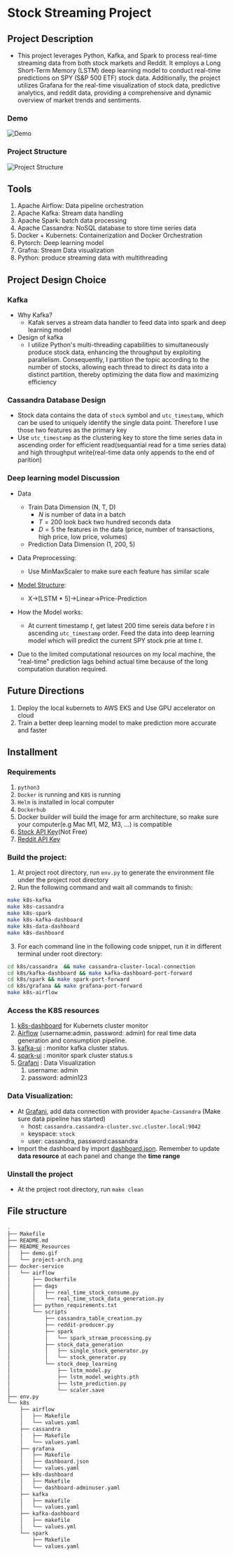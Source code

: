 # Stock Streaming Project

## Project Description 

* This project leverages Python, Kafka, and Spark to process real-time streaming data from both stock markets and Reddit. It employs a Long Short-Term Memory (LSTM) deep learning model to conduct real-time predictions on SPY (S&P 500 ETF) stock data. Additionally, the project utilizes Grafana for the real-time visualization of stock data, predictive analytics, and reddit data, providing a comprehensive and dynamic overview of market trends and sentiments.

### Demo

![Demo](./README_Resources/demo.gif)

### Project Structure

![Project Structure](./README_Resources/project-arch.png)

## Tools

1. Apache Airflow: Data pipeline orchestration
2. Apache Kafka: Stream data handling
3. Apache Spark: batch data processing
4. Apache Cassandra: NoSQL database to store time series data
5. Docker + Kubernets: Containerization and Docker Orchestration
6. Pytorch: Deep learning model 
7. Grafna: Stream Data visualization
8. Python: produce streaming data with multithreading

## Project Design Choice

### Kafka 

* Why Kafka?
  * Kafak serves a stream data handler to feed data into spark and deep learning model
* Design of kafka
  * I utilize Python's multi-threading capabilities to simultaneously produce stock data, enhancing the throughput by exploiting parallelism. Consequently, I partition the topic according to the number of stocks, allowing each thread to direct its data into a distinct partition, thereby optimizing the data flow and maximizing efficiency

### Cassandra Database Design

* Stock data contains the data of `stock` symbol and `utc_timestamp`, which can be used to uniquely identify the single data point. Therefore I use those two features as the primary key
* Use `utc_timestamp` as the clustering key to store the time series data in ascending order for efficient read(sequantial read for a time series data) and high throughput write(real-time data only appends to the end of parition) 
 
### Deep learning model Discussion

* Data
  * Train Data Dimension (N, T, D)
    * $N$ is number of data in a batch
    * $T=200$ look back two hundred seconds data 
    * $D=5$ the features in the data (price, number of transactions, high price, low price, volumes)
  * Prediction Data Dimension (1, 200, 5)
* Data Preprocessing:
  * Use MinMaxScaler to make sure each feature has similar scale
* [Model Structure](./docker-service/airflow/scripts/stock_deep_learning/):
  * X->[LSTM * 5]->Linear->Price-Prediction
* How the Model works:
  * At current timestamp $t$, get latest 200 time sereis data before $t$ in ascending `utc_timestamp` order. Feed the data into deep learning model which will predict the current SPY stock prie at time $t$.

* Due to the limited computational resources on my local machine, the "real-time" prediction lags behind actual time because of the long computation duration required.

## Future Directions

1. Deploy the local kubernets to AWS EKS and Use GPU accelerator on cloud
2. Train a better deep learning model to make prediction more accurate and faster


## Installment

### Requirements

1. `python3`
2. `Docker` is running and `K8S` is running
3. `Helm` is installed in local computer
4. `Dockerhub`
5. Docker builder will build the image for arm architecture, so make sure your computer(e.g Mac M1, M2, M3, ...) is compatible
6. [Stock API Key](https://polygon.io/)(Not Free)
7. [Reddit API Key](https://www.reddit.com/prefs/apps)

### Build the project:

1. At project root directory, run `env.py` to generate the environment file under the project root directory
2. Run the following command and wait all commands to finish: 

```bash
make k8s-kafka
make k8s-cassandra
make k8s-spark
make k8s-kafka-dashboard
make k8s-data-dashboard
make k8s-dashboard
```

3. For each command line in the following code snippet, run it in different terminal under root directory:

```bash
cd k8s/cassandra  && make cassandra-cluster-local-connection
cd k8s/kafka-dashboard && make kafka-dashboard-port-forward
cd k8s/spark && make spark-port-forward
cd k8s/grafana && make grafana-port-forward
make k8s-airflow
```

### Access the K8S resources

1. [k8s-dashboard](http://localhost:8001/api/v1/namespaces/kubernetes-dashboard/services/https:kubernetes-dashboard:/proxy/.) for Kubernets cluster monitor
2. [Airflow](http://localhost:10001) (username:admin, password: admin) for  real time data generation and consumption pipeline.
3. [kafka-ui](http://localhost:10000) : monitor kafka cluster status.
4. [spark-ui](http://localhost:10001) : monitor spark cluster status.s
5. [Grafani](http://localhost:3000) : Data Visualization
   1. username: admin 
   2. password: admin123

### Data Visualization:

* At [Grafani](http://localhost:3000), add data connection with provider `Apache-Cassandra` (Make sure data pipeline has started)
  * host: `cassandra.cassandra-cluster.svc.cluster.local:9042`
  * keyspace: `stock` 
  * user: cassandra, password:cassandra 
* Import the dashboard by import [dashboard.json](./k8s/grafana/dashboard.json). Remember to update **data resource** at each panel and change the **time range**

### Uinstall the project

* At the project root directory, run `make clean`

## File structure

```bash
.
├── Makefile
├── README.md
├── README_Resources
│   ├── demo.gif
│   └── project-arch.png
├── docker-service
│   └── airflow
│       ├── Dockerfile
│       ├── dags
│       │   ├── real_time_stock_consume.py
│       │   └── real_time_stock_data_generation.py
│       ├── python_requirements.txt
│       └── scripts
│           ├── cassandra_table_creation.py
│           ├── reddit-producer.py
│           ├── spark
│           │   └── spark_stream_processing.py
│           ├── stock_data_generation
│           │   ├── single_stock_generator.py
│           │   └── stock_generator.py
│           └── stock_deep_learning
│               ├── lstm_model.py
│               ├── lstm_model_weights.pth
│               ├── lstm_prediction.py
│               └── scaler.save
├── env.py
└── k8s
    ├── airflow
    │   ├── Makefile
    │   └── values.yaml
    ├── cassandra
    │   ├── Makefile
    │   └── values.yaml
    ├── grafana
    │   ├── Makefile
    │   ├── dashboard.json
    │   └── values.yaml
    ├── k8s-dashboard
    │   ├── Makefile
    │   └── dashboard-adminuser.yaml
    ├── kafka
    │   ├── makefile
    │   └── values.yaml
    ├── kafka-dashboard
    │   ├── makefile
    │   └── values.yml
    └── spark
        ├── Makefile
        └── values.yaml
```